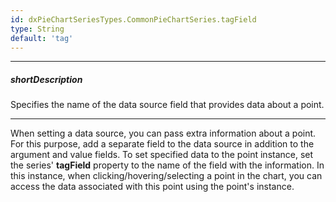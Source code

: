 ```yaml
---
id: dxPieChartSeriesTypes.CommonPieChartSeries.tagField
type: String
default: 'tag'
---
```

---
##### shortDescription
<p>Specifies the name of the data source field that provides data about a point.</p>

---
When setting a data source, you can pass extra information about a point. For this purpose, add a separate field to the data source in addition to the argument and value fields. To set specified data to the point instance, set the series' **tagField** property to the name of the field with the information. In this instance, when clicking/hovering/selecting a point in the chart, you can access the data associated with this point using the point's instance.